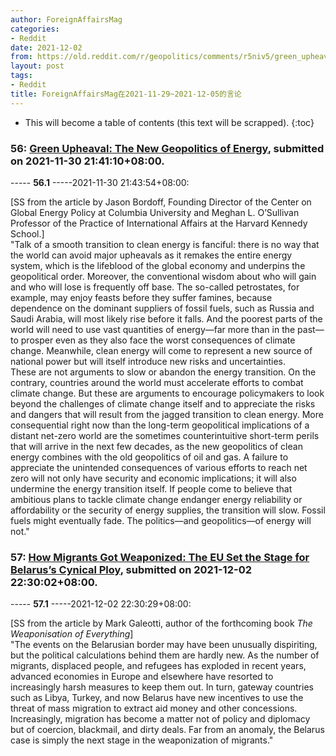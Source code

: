 ```yaml
---
author: ForeignAffairsMag
categories:
- Reddit
date: 2021-12-02
from: https://old.reddit.com/r/geopolitics/comments/r5niv5/green_upheaval_the_new_geopolitics_of_energy/
layout: post
tags:
- Reddit
title: ForeignAffairsMag在2021-11-29~2021-12-05的言论
---
```


* This will become a table of contents (this text will be scrapped).
{:toc}

### 56: [Green Upheaval: The New Geopolitics of Energy](https://old.reddit.com/r/geopolitics/comments/r5niv5/green_upheaval_the_new_geopolitics_of_energy/), submitted on 2021-11-30 21:41:10+08:00.

----- __56.1__ -----2021-11-30 21:43:54+08:00:

\[SS from the article by Jason Bordoff, Founding Director of the Center on Global Energy Policy at Columbia University and Meghan L. O’Sullivan Professor of the Practice of International Affairs at the Harvard Kennedy School.\]  
"Talk of a smooth transition to clean energy is fanciful: there is no way that the world can avoid major upheavals as it remakes the entire energy system, which is the lifeblood of the global economy and underpins the geopolitical order. Moreover, the conventional wisdom about who will gain and who will lose is frequently off base. The so-called petrostates, for example, may enjoy feasts before they suffer famines, because dependence on the dominant suppliers of fossil fuels, such as Russia and Saudi Arabia, will most likely rise before it falls. And the poorest parts of the world will need to use vast quantities of energy—far more than in the past—to prosper even as they also face the worst consequences of climate change. Meanwhile, clean energy will come to represent a new source of national power but will itself introduce new risks and uncertainties.  
These are not arguments to slow or abandon the energy transition. On the contrary, countries around the world must accelerate efforts to combat climate change. But these are arguments to encourage policymakers to look beyond the challenges of climate change itself and to appreciate the risks and dangers that will result from the jagged transition to clean energy. More consequential right now than the long-term geopolitical implications of a distant net-zero world are the sometimes counterintuitive short-term perils that will arrive in the next few decades, as the new geopolitics of clean energy combines with the old geopolitics of oil and gas. A failure to appreciate the unintended consequences of various efforts to reach net zero will not only have security and economic implications; it will also undermine the energy transition itself. If people come to believe that ambitious plans to tackle climate change endanger energy reliability or affordability or the security of energy supplies, the transition will slow. Fossil fuels might eventually fade. The politics—and geopolitics—of energy will not."

### 57: [How Migrants Got Weaponized: The EU Set the Stage for Belarus’s Cynical Ploy](https://old.reddit.com/r/geopolitics/comments/r78oo0/how_migrants_got_weaponized_the_eu_set_the_stage/), submitted on 2021-12-02 22:30:02+08:00.

----- __57.1__ -----2021-12-02 22:30:29+08:00:

\[SS from the article by Mark Galeotti, author of the forthcoming book *The Weaponisation of Everything*\]  
"The events on the Belarusian border may have been unusually dispiriting, but the political calculations behind them are hardly new. As the number of migrants, displaced people, and refugees has exploded in recent years, advanced economies in Europe and elsewhere have resorted to increasingly harsh measures to keep them out. In turn, gateway countries such as Libya, Turkey, and now Belarus have new incentives to use the threat of mass migration to extract aid money and other concessions. Increasingly, migration has become a matter not of policy and diplomacy but of coercion, blackmail, and dirty deals. Far from an anomaly, the Belarus case is simply the next stage in the weaponization of migrants."

